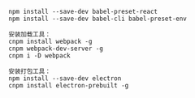     
    npm install --save-dev babel-preset-react
    npm install --save-dev babel-cli babel-preset-env
    
    安装加载工具：
    cnpm install webpack -g
    cnpm webpack-dev-server -g
    cnpm i -D webpack

    安装打包工具：
    npm install --save-dev electron
    cnpm install electron-prebuilt -g

